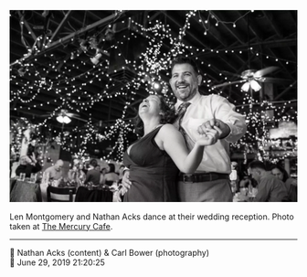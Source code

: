 ![Len Montgomery and Nathan Acks dance](assets/8a61c56c64cb00aca114dc878324aa60.webp)

Len Montgomery and Nathan Acks dance at their wedding reception. Photo taken at [The Mercury Cafe](http://mercurycafe.com/).

- - - -

<span aria-hidden="true">👥</span> Nathan Acks (content) & Carl Bower (photography)  
<span aria-hidden="true">📅</span> June 29, 2019 21:20:25
